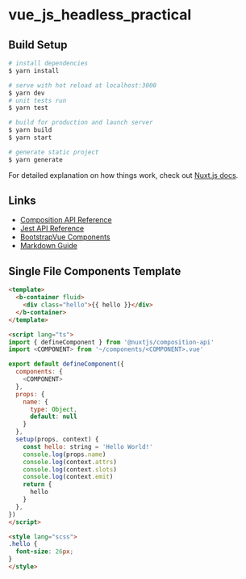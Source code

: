 # vue_js_headless_practical

## Build Setup

```bash
# install dependencies
$ yarn install

# serve with hot reload at localhost:3000
$ yarn dev
# unit tests run
$ yarn test

# build for production and launch server
$ yarn build
$ yarn start

# generate static project
$ yarn generate
```

For detailed explanation on how things work, check out [Nuxt.js docs](https://nuxtjs.org).

## Links

* [Composition API Reference](https://composition-api.vuejs.org/api.html#setup)
* [Jest API Reference](https://jestjs.io/docs/en/api)
* [BootstrapVue Components](https://bootstrap-vue.org/docs/components)
* [Markdown Guide](https://www.markdownguide.org/basic-syntax/)

## Single File Components Template

```html
<template>
  <b-container fluid>
    <div class="hello">{{ hello }}</div>
  </b-container>
</template>

<script lang="ts">
import { defineComponent } from '@nuxtjs/composition-api'
import <COMPONENT> from '~/components/<COMPONENT>.vue'

export default defineComponent({
  components: {
    <COMPONENT>
  },
  props: {
    name: {
      type: Object,
      default: null
    }
  },
  setup(props, context) {
    const hello: string = 'Hello World!'
    console.log(props.name)
    console.log(context.attrs)
    console.log(context.slots)
    console.log(context.emit)
    return {
      hello
    }
  },
})
</script>

<style lang="scss">
.hello {
  font-size: 26px;
}
</style>
```